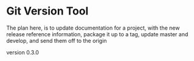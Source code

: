 # Git Version Tool

The plan here, is to update documentation for a project, with the new release reference information, package it up to a tag, update master and develop, and send them off to the origin 

version 0.3.0
